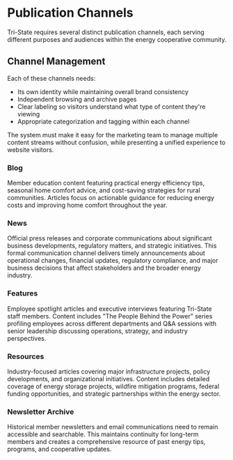 # Publication Channels

Tri-State requires several distinct publication channels, each serving different purposes and audiences within the energy cooperative community.

## Channel Management

Each of these channels needs:

-   Its own identity while maintaining overall brand consistency
-   Independent browsing and archive pages
-   Clear labeling so visitors understand what type of content they're viewing
-   Appropriate categorization and tagging within each channel

The system must make it easy for the marketing team to manage multiple content streams without confusion, while presenting a unified experience to website visitors.

### Blog

Member education content featuring practical energy efficiency tips, seasonal home comfort advice, and cost-saving strategies for rural communities. Articles focus on actionable guidance for reducing energy costs and improving home comfort throughout the year.

### News

Official press releases and corporate communications about significant business developments, regulatory matters, and strategic initiatives. This formal communication channel delivers timely announcements about operational changes, financial updates, regulatory compliance, and major business decisions that affect stakeholders and the broader energy industry.

### Features

Employee spotlight articles and executive interviews featuring Tri-State staff members. Content includes "The People Behind the Power" series profiling employees across different departments and Q&A sessions with senior leadership discussing operations, strategy, and industry perspectives.

### Resources

Industry-focused articles covering major infrastructure projects, policy developments, and organizational initiatives. Content includes detailed coverage of energy storage projects, wildfire mitigation programs, federal funding opportunities, and strategic partnerships within the energy sector.

### Newsletter Archive

Historical member newsletters and email communications need to remain accessible and searchable. This maintains continuity for long-term members and creates a comprehensive resource of past energy tips, programs, and cooperative updates.
